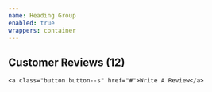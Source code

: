 ```yaml
---
name: Heading Group
enabled: true
wrappers: container
---
```


<div class="heading-group">
    <h2>Customer Reviews (12)</h2>

    <a class="button button--s" href="#">Write A Review</a>
</div>
